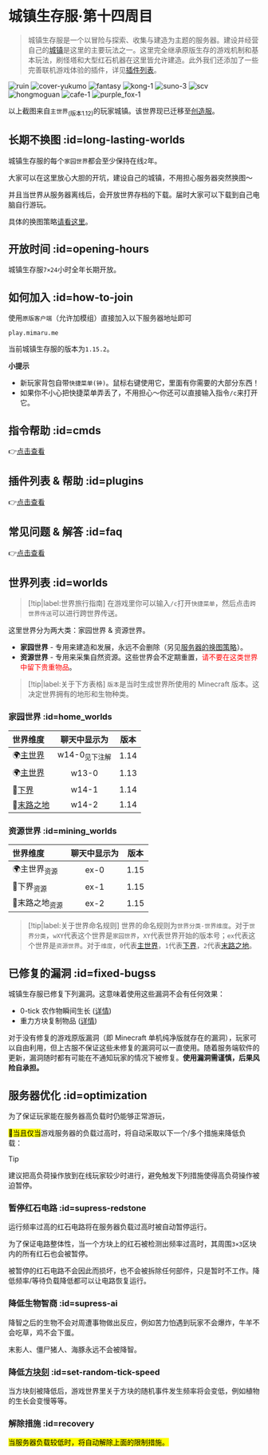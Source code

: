 # 城镇生存服·第十四周目

> 城镇生存服是一个以冒险与探索、收集与建造为主题的服务器。建设并经营自己的[城镇](/plugins/towny.md)是这里的主要玩法之一。这里完全继承原版生存的游戏机制和基本玩法，刷怪塔和大型红石机器在这里皆允许建造。此外我们还添加了一些完善联机游戏体验的插件，详见[插件列表](/welcome/plugins.md)。

![ruin](../assets/images/townsgallery/ruin.jpg ':class=img-small')
![cover-yukumo](../assets/images/cover-yukumo-fixed.jpg ':class=img-small')
![fantasy](../assets/images/townsgallery/fantasy.jpg ':class=img-small')
![kong-1](../assets/images/townsgallery/kong-1.jpg ':class=img-small')
![suno-3](../assets/images/townsgallery/suno-3.jpg ':class=img-small')
![scv](../assets/images/townsgallery/scv.jpg ':class=img-small')
![hongmoguan](../assets/images/townsgallery/hongmoguan.jpg ':class=img-small')
![cafe-1](../assets/images/townsgallery/cafe-1.jpg ':class=img-small')
![purple_fox-1](../assets/images/townsgallery/purple-fox-1.jpg ':class=img-small')

以上截图来自`主世界`<sub>(版本1.12)</sub>的玩家城镇。该世界现已迁移至[创造服](/mc-servers/creative.md)。

## 长期不换图 :id=long-lasting-worlds

城镇生存服的每个`家园世界`都会至少保持在线`2`年。

大家可以在这里放心大胆的开坑，建设自己的城镇，不用担心服务器突然换图～

并且当世界从服务器离线后，会开放世界存档的下载。届时大家可以下载到自己电脑自行游玩。

具体的换图策略[请看这里](/welcome/faq.md#save-policy)。

## 开放时间 :id=opening-hours

城镇生存服`7×24`小时全年长期开放。

## 如何加入 :id=how-to-join

使用`原版客户端`（允许加模组）直接加入以下服务器地址即可

    play.mimaru.me

当前城镇生存服的版本为`1.15.2`。

**小提示**

- 新玩家背包自带`快捷菜单(钟)`。<kbd>鼠标右键</kbd>使用它，里面有你需要的大部分东西！
- 如果你不小心把快捷菜单弄丢了，不用担心～你还可以直接输入指令`/c`来打开它。

## 指令帮助 :id=cmds

👉[点击查看](/welcome/commands.md)

## 插件列表 & 帮助 :id=plugins

👉[点击查看](/welcome/plugins.md)

## 常见问题 & 解答 :id=faq

👉[点击查看](/mc-servers/survival/faq.md)

<!-- panels:start -->

<!-- div:title -->

## 世界列表 :id=worlds

> [!tip|label:世界旅行指南]
> 在游戏里你可以输入`/c`打开`快捷菜单`，然后点击`跨世界传送`可以进行跨世界传送。

这里世界分为两大类：家园世界 & 资源世界。

- **家园世界** - 专用来建造和发展，永远不会删除（另见[服务器的换图策略](/welcome/faq.md#save-policy)）。  
- **资源世界** - 专用来采集自然资源。这些世界会不定期重置，<span style="color: red">请不要在这类世界中留下贵重物品</span>。

> [!tip|label:关于下方表格]
> `版本`是当时生成世界所使用的 Minecraft 版本。这决定世界拥有的地形和生物种类。

<!-- div:left-panel -->

### 家园世界 :id=home_worlds

| 世界维度                  | 聊天中显示为 | 版本  |
| :------------------------ | :----------: | :---: |
| 🌍[主世界][the_overworld] |    w14-0<sub>见下注解</sub>     | 1.14  |
| 🌍[主世界][the_overworld] |    w13-0     | 1.13  |
| 👹[下界][the_nether]      |    w14-1     | 1.14  |
| 🌃[末路之地][the_end]     |    w14-2     | 1.14  |

<!-- div:right-panel -->

### 资源世界 :id=mining_worlds

| 世界维度                  | 聊天中显示为 | 版本  |
| :------------------------ | :----------: | :---: |
| 🌍主世界<sub>资源</sub>   |     ex-0     | 1.15  |
| 👹下界<sub>资源</sub>     |     ex-1     | 1.15  |
| 🌃末路之地<sub>资源</sub> |     ex-2     | 1.15  |

<!-- panels:end -->

> [!tip|label:关于世界命名规则]
> 世界的命名规则为`世界分类-世界维度`。对于`世界分类`，`wXY`代表这个世界是`家园世界`，`XY`代表世界开始的版本号；`ex`代表这个世界是`资源世界`。对于`维度`，`0`代表[主世界][the_overworld]，`1`代表[下界][the_nether]，`2`代表[末路之地][the_end]。

[the_overworld]: https://minecraft-zh.gamepedia.com/%E4%B8%BB%E4%B8%96%E7%95%8C
[the_nether]: https://minecraft-zh.gamepedia.com/%E4%B8%8B%E7%95%8C
[the_end]: https://minecraft-zh.gamepedia.com/%E6%9C%AB%E8%B7%AF%E4%B9%8B%E5%9C%B0
[superflat]: https://minecraft-zh.gamepedia.com/%E8%B6%85%E5%B9%B3%E5%9D%A6%E4%B8%96%E7%95%8C
[bbs]: http://bbs.mimaru.me/

## 已修复的漏洞 :id=fixed-bugss

城镇生存服已修复下列漏洞。这意味着使用这些漏洞不会有任何效果：

- 0-tick 农作物瞬间生长 ([详情](https://bugs.mojang.com/browse/MC-113809))
- 重力方块复制物品 ([详情](https://minecraft.gamepedia.com/Tutorials/Block_and_item_duplication))

对于没有修复的游戏原版漏洞（即 Minecraft 单机纯净版就存在的漏洞），玩家可以自由利用，但上古服不保证这些未修复的漏洞可以一直使用。随着服务端软件的更新，漏洞随时都有可能在不通知玩家的情况下被修复。**使用漏洞需谨慎，后果风险自承担。**

## 服务器优化 :id=optimization

为了保证玩家能在服务器高负载时仍能够正常游玩，

<mark>当且仅当</mark>游戏服务器的负载过高时，将自动采取以下一个/多个措施来降低负载：

> [!tip]
> 建议把高负荷操作放到在线玩家较少时进行，避免触发下列措施使得高负荷操作被迫暂停。

<!-- panels:start -->

<!-- div:left-panel -->

### 暂停红石电路 :id=supress-redstone

运行频率过高的红石电路将在服务器负载过高时被自动暂停运行。

为了保证电路整体性，当一个方块上的红石被检测出频率过高时，其周围`3×3`区块内的所有红石也会被暂停。

被暂停的红石电路不会因此而损坏，也不会被拆除任何部件，只是暂时不工作。降低频率/等待负载降低都可以让电路恢复运行。

<!-- div:right-panel -->

### 降低生物智商 :id=supress-ai

降智之后的生物不会对周遭事物做出反应，例如苦力怕遇到玩家不会爆炸，牛羊不会吃草，鸡不会下蛋。

末影人、僵尸猪人、海豚永远不会被降智。

<!-- panels:end -->

<!-- panels:start -->

<!-- div:left-panel -->

### 降低[方块刻][random-tick-speed] :id=set-random-tick-speed

当方块刻被降低后，游戏世界里关于方块的随机事件发生频率将会变低，例如植物的生长会变慢等等。

[random-tick-speed]: https://minecraft-zh.gamepedia.com/%E5%88%BB#.E6.96.B9.E5.9D.97.E5.88.BB

<!-- div:right-panel -->

### 解除措施 :id=recovery

<mark>当服务器负载较低时，将自动解除上面的限制措施。</mark>

<!-- panels:end -->
